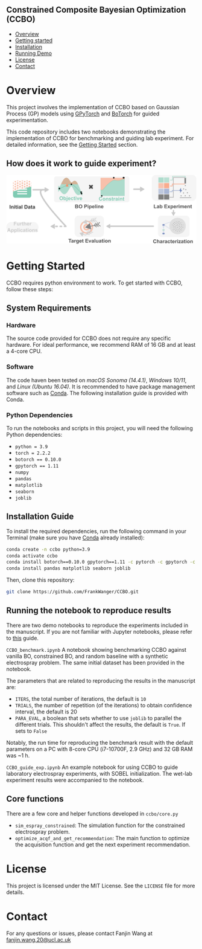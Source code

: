 ## Constrained Composite Bayesian Optimization (CCBO)

- [Overview](#overview)
- [Getting started](#getting-started)
- [Installation](#installation-guide)
- [Running Demo](#running-the-notebook)
- [License](#license)
- [Contact](#contact)

# Overview
This project involves the implementation of CCBO based on Gaussian Process (GP) models using [GPyTorch](http://www.gpytorch.ai/) and [BoTorch](https://botorch.org) for guided experimentation. 

This code repository includes two notebooks demonstrating the implementation of CCBO for benchmarking and guiding lab experiment. For detailed information, see the [Getting Started](#getting-started) section.

## How does it work to guide experiment?
![CCBO Overview](ccbo.png)


# Getting Started
CCBO requires python environment to work. To get started with CCBO, follow these steps:

## System Requirements
### Hardware
The source code provided for CCBO does not require any specific hardware. For ideal performance, we recommend RAM of 16 GB and at least a 4-core CPU.
### Software 
The code haven been tested on *macOS Sonoma (14.4.1)*, *Windows 10/11*, and *Linux (Ubuntu 16.04)*. It is recommended to have package management software such as [Conda](https://www.anaconda.com/download/success). The following installation guide is provided with Conda.

### Python Dependencies
To run the notebooks and scripts in this project, you will need the following Python dependencies:
- `python = 3.9`
- `torch = 2.2.2`
- `botorch == 0.10.0`
- `gpytorch == 1.11`
- `numpy`
- `pandas`
- `matplotlib`
- `seaborn`
- `joblib`

## Installation Guide
To install the required dependencies, run the following command in your Terminal (make sure you have [Conda](https://www.anaconda.com/download/success) already installed):
```bash
conda create -n ccbo python=3.9
conda activate ccbo
conda install botorch==0.10.0 gpytorch==1.11 -c pytorch -c gpytorch -c conda-forge
conda install pandas matplotlib seaborn joblib
```
Then, clone this repository:
```bash
git clone https://github.com/FrankWanger/CCBO.git
```
## Running the notebook to reproduce results
There are two demo notebooks to reproduce the experiments included in the manuscript. If you are not familiar with Jupyter notebooks, please refer to [this](https://docs.jupyter.org/en/latest/running.html) guide.

`CCBO_benchmark.ipynb` A notebook showing benchmarking CCBO against vanilla BO, constrained BO, and random baseline with a synthetic electrospray problem. The same initial dataset has been provided in the notebook.

The parameters that are related to reproducing the results in the manuscript are:
- `ITERS`, the total number of iterations, the default is `10` 
- `TRIALS`, the number of repetition (of the iterations) to obtain confidence interval, the default is 20
- `PARA_EVAL`, a boolean that sets whether to use `joblib` to parallel the different trials. This shouldn't affect the results, the default is `True`. If sets to `False`

Notably, the run time for reproducing the benchmark result with the default parameters on a PC with 8-core CPU (i7-10700F, 2.9 GHz) and 32 GB RAM was ~1 h. 


`CCBO_guide_exp.ipynb` An example notebook for using CCBO to guide laboratory electrospray experiments, with SOBEL initialization. The wet-lab experiment results were accompanied to the notebook.

## Core functions
There are a few core and helper functions developed in `ccbo/core.py`
- `sim_espray_constrained`: The simulation function for the constrained electrospray problem.
- `optimize_acqf_and_get_recommendation`: The main function to optimize the acquisition function and get the next experiment recommendation.


# License
This project is licensed under the MIT License. See the `LICENSE` file for more details.

# Contact
For any questions or issues, please contact Fanjin Wang at fanjin.wang.20@ucl.ac.uk
